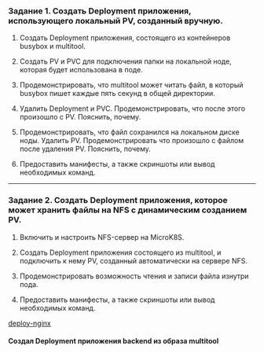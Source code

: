 ### Задание 1. Создать Deployment приложения, использующего локальный PV, созданный вручную.   

1. Создать Deployment приложения, состоящего из контейнеров busybox и multitool.   


2. Создать PV и PVC для подключения папки на локальной ноде, которая будет использована в поде.   


3. Продемонстрировать, что multitool может читать файл, в который busybox пишет каждые пять секунд в общей директории.   


4. Удалить Deployment и PVC. Продемонстрировать, что после этого произошло с PV. Пояснить, почему.   


5. Продемонстрировать, что файл сохранился на локальном диске ноды. Удалить PV.  Продемонстрировать что произошло с файлом после удаления PV. Пояснить, почему.   


5. Предоставить манифесты, а также скриншоты или вывод необходимых команд.   

------

### Задание 2. Создать Deployment приложения, которое может хранить файлы на NFS с динамическим созданием PV.   

1. Включить и настроить NFS-сервер на MicroK8S.   


2. Создать Deployment приложения состоящего из multitool, и подключить к нему PV, созданный автоматически на сервере NFS.   


3. Продемонстрировать возможность чтения и записи файла изнутри пода.   


4. Предоставить манифесты, а также скриншоты или вывод необходимых команд.   




[deploy-nginx](https://github.com/Heimdier/DEV/blob/main/Kube/1.5./deploy-nginx.yml)

#### Создал Deployment приложения backend из образа multitool

```shell

```
